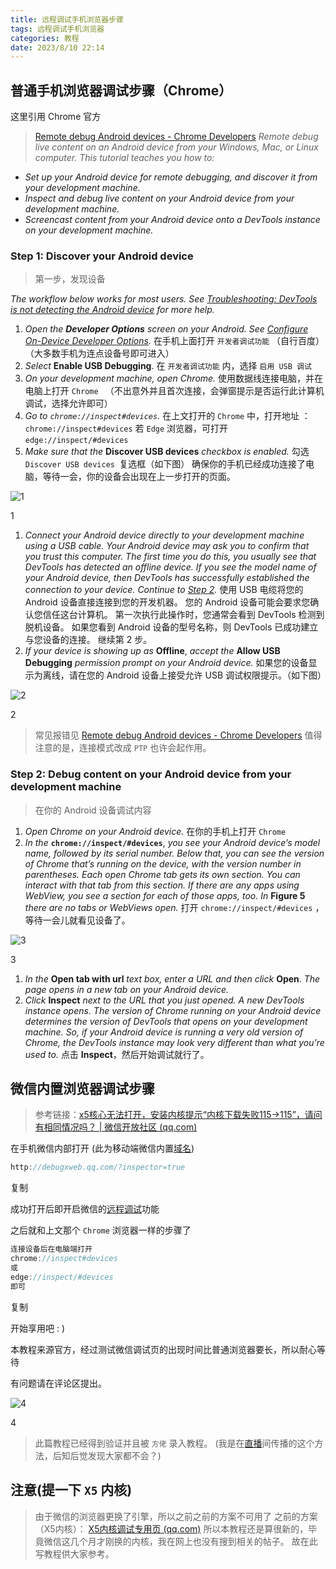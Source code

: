 ```yaml
---
title: 远程调试手机浏览器步骤
tags: 远程调试手机浏览器
categories: 教程
date: 2023/8/10 22:14
---
```


## 普通手机浏览器调试步骤（Chrome）

这里引用 Chrome 官方

>  [Remote debug Android devices - Chrome Developers](https://cloud.tencent.com/developer/tools/blog-entry?target=https%3A%2F%2Fdeveloper.chrome.com%2Fdocs%2Fdevtools%2Fremote-debugging%2F) *Remote debug live content on an Android device from your Windows, Mac, or Linux computer. This tutorial teaches you how to:* 

- *Set up your Android device for remote debugging, and discover it from your development machine.*
- *Inspect and debug live content on your Android device from your development machine.*
- *Screencast content from your Android device onto a DevTools instance on your development machine.*

### Step 1: Discover your Android device

>  第一步，发现设备 

*The workflow below works for most users. See* [*Troubleshooting: DevTools is not detecting the Android device*](https://cloud.tencent.com/developer/tools/blog-entry?target=https%3A%2F%2Fdeveloper.chrome.com%2Fdocs%2Fdevtools%2Fremote-debugging%2F%23troubleshooting) *for more help.*

1. *Open the **Developer Options** screen on your Android. See* [*Configure On-Device Developer Options*](https://cloud.tencent.com/developer/tools/blog-entry?target=https%3A%2F%2Fdeveloper.android.com%2Fstudio%2Fdebug%2Fdev-options.html)*.* 在手机上面打开 `开发者调试功能` （自行百度）（大多数手机为连点设备号即可进入） 
2. *Select* **Enable USB Debugging**. 在 `开发者调试功能` 内，选择 `启用 USB 调试` 
3. *On your development machine, open Chrome.* 使用数据线连接电脑，并在电脑上打开 `Chrome ` （不出意外并且首次连接，会弹窗提示是否运行此计算机调试，选择允许即可） 
4. *Go to `chrome://inspect#devices`.* 在上文打开的 `Chrome` 中，打开地址 ：`chrome://inspect#devices` 若 `Edge` 浏览器，可打开 `edge://inspect/#devices`  
5. *Make sure that the* **Discover USB devices** *checkbox is enabled.* 勾选 `Discover USB devices `复选框（如下图） 确保你的手机已经成功连接了电脑，等待一会，你的设备会出现在上一步打开的页面。 

![1](https://oss-beijing-m8b.openstorage.cn/luwangpublic2/df571e6de9621d800ebb1eb4178f5a47.png)

1

1. *Connect your Android device directly to your development machine using a USB cable. Your Android device may ask you to confirm that you trust this computer. The first time you do this, you usually see that DevTools has detected an offline device. If you see the model name of your Android device, then DevTools has successfully established the connection to your device. Continue to* [*Step 2*](https://cloud.tencent.com/developer/tools/blog-entry?target=https%3A%2F%2Fdeveloper.chrome.com%2Fdocs%2Fdevtools%2Fremote-debugging%2F%23debug)*.* 使用 USB 电缆将您的 Android 设备直接连接到您的开发机器。  您的 Android 设备可能会要求您确认您信任这台计算机。  第一次执行此操作时，您通常会看到 DevTools 检测到脱机设备。  如果您看到 Android 设备的型号名称，则 DevTools 已成功建立与您设备的连接。 继续第 2 步。 
2. *If your device is showing up as* **Offline**, *accept the* **Allow USB Debugging** *permission prompt on your Android device.* 如果您的设备显示为离线，请在您的 Android 设备上接受允许 USB 调试权限提示。（如下图） 

![2](https://oss-beijing-m8b.openstorage.cn/luwangpublic2/f172636fecdd5ac4eb2423ac472f08d6.png)

2

>  常见报错见 [Remote debug Android devices - Chrome Developers](https://cloud.tencent.com/developer/tools/blog-entry?target=https%3A%2F%2Fdeveloper.chrome.com%2Fdocs%2Fdevtools%2Fremote-debugging%2F%23troubleshooting) 值得注意的是，连接模式改成 `PTP` 也许会起作用。 

### Step 2: Debug content on your Android device from your development machine

>  在你的 Android 设备调试内容 

1. *Open Chrome on your Android device.* 在你的手机上打开 `Chrome` 
2. *In the* **`chrome://inspect/#devices`**, *you see your Android device’s model name, followed by its serial number. Below that, you can see the version of Chrome that’s running on the device, with the version number in parentheses. Each open Chrome tab gets its own section. You can interact with that tab from this section. If there are any apps using WebView, you see a section for each of those apps, too. In* **Figure 5** *there are no tabs or WebViews open.* 打开 `chrome://inspect/#devices` ，等待一会儿就看见设备了。 

![3](https://oss-beijing-m8b.openstorage.cn/luwangpublic2/262d62bfc02bc2c26b5d85568b3ce4bd.png)

3

1. *In the* **Open tab with url** *text box, enter a URL and then click* **Open**. *The page opens in a new tab on your Android device.* 
2. *Click* **Inspect** *next to the URL that you just opened. A new DevTools instance opens. The version of Chrome running on your Android device determines the version of DevTools that opens on your development machine. So, if your Android device is running a very old version of Chrome, the DevTools instance may look very different than what you’re used to.* 点击 **Inspect**，然后开始调试就行了。 

## 微信内置浏览器调试步骤

>  参考链接：[x5核心无法打开，安装内核提示“内核下载失败115→115”，请问有相同情况吗？ | 微信开放社区 (qq.com)](https://cloud.tencent.com/developer/tools/blog-entry?target=https%3A%2F%2Fdevelopers.weixin.qq.com%2Fcommunity%2Fdevelop%2Fdoc%2F00064efd0a472086dc5d3e44e5ac00%3Fjumpto%3Dcomment%26commentid%3D0000e4b5c28a30b8d05d6ca2451c) 

在手机微信内部打开 (此为移动端微信内置[域名](https://cloud.tencent.com/act/pro/domain-sales?from_column=20065&from=20065))

```js
http://debugxweb.qq.com/?inspector=true
```

复制



成功打开后即开启微信的[远程调试](https://cloud.tencent.com/product/rd?from_column=20065&from=20065)功能

之后就和上文那个 `Chrome` 浏览器一样的步骤了

```js
连接设备后在电脑端打开
chrome://inspect#devices
或
edge://inspect/#devices
即可
```

复制



开始享用吧 : )

本教程来源官方，经过测试微信调试页的出现时间比普通浏览器要长，所以耐心等待

有问题请在评论区提出。

![4](https://oss-beijing-m8b.openstorage.cn/luwangpublic2/562cdaea9e3dae4e3d838819685bac51.png)

4

>  此篇教程已经得到验证并且被 `方佬` 录入教程。 (我是在[直播](https://cloud.tencent.com/product/css?from_column=20065&from=20065)间传播的这个方法，后知后觉发现大家都不会？) 

## 注意(提一下 `X5` 内核)

>  由于微信的浏览器更换了引擎，所以之前之前的方案不可用了 之前的方案（X5内核）： [X5内核调试专用页 (qq.com)](https://cloud.tencent.com/developer/tools/blog-entry?target=https%3A%2F%2Fdebugtbs.qq.com%2F) 所以本教程还是算很新的，毕竟微信这几个月才刚换的内核，我在网上也没有搜到相关的帖子。 故在此写教程供大家参考。